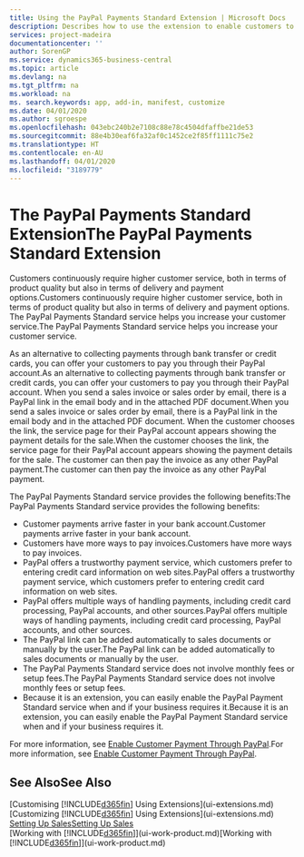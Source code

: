```yaml
---
title: Using the PayPal Payments Standard Extension | Microsoft Docs
description: Describes how to use the extension to enable customers to make payments with PayPal.
services: project-madeira
documentationcenter: ''
author: SorenGP
ms.service: dynamics365-business-central
ms.topic: article
ms.devlang: na
ms.tgt_pltfrm: na
ms.workload: na
ms. search.keywords: app, add-in, manifest, customize
ms.date: 04/01/2020
ms.author: sgroespe
ms.openlocfilehash: 043ebc240b2e7108c88e78c4504dfaffbe21de53
ms.sourcegitcommit: 88e4b30eaf6fa32af0c1452ce2f85ff1111c75e2
ms.translationtype: HT
ms.contentlocale: en-AU
ms.lasthandoff: 04/01/2020
ms.locfileid: "3189779"
---
```

# <a name="the-paypal-payments-standard-extension"></a><span data-ttu-id="558e6-103">The PayPal Payments Standard Extension</span><span class="sxs-lookup"><span data-stu-id="558e6-103">The PayPal Payments Standard Extension</span></span>
<span data-ttu-id="558e6-104">Customers continuously require higher customer service, both in terms of product quality but also in terms of delivery and payment options.</span><span class="sxs-lookup"><span data-stu-id="558e6-104">Customers continuously require higher customer service, both in terms of product quality but also in terms of delivery and payment options.</span></span> <span data-ttu-id="558e6-105">The PayPal Payments Standard service helps you increase your customer service.</span><span class="sxs-lookup"><span data-stu-id="558e6-105">The PayPal Payments Standard service helps you increase your customer service.</span></span>

<span data-ttu-id="558e6-106">As an alternative to collecting payments through bank transfer or credit cards, you can offer your customers to pay you through their PayPal account.</span><span class="sxs-lookup"><span data-stu-id="558e6-106">As an alternative to collecting payments through bank transfer or credit cards, you can offer your customers to pay you through their PayPal account.</span></span> <span data-ttu-id="558e6-107">When you send a sales invoice or sales order by email, there is a PayPal link in the email body and in the attached PDF document.</span><span class="sxs-lookup"><span data-stu-id="558e6-107">When you send a sales invoice or sales order by email, there is a PayPal link in the email body and in the attached PDF document.</span></span> <span data-ttu-id="558e6-108">When the customer chooses the link, the service page for their PayPal account appears showing the payment details for the sale.</span><span class="sxs-lookup"><span data-stu-id="558e6-108">When the customer chooses the link, the service page for their PayPal account appears showing the payment details for the sale.</span></span> <span data-ttu-id="558e6-109">The customer can then pay the invoice as any other PayPal payment.</span><span class="sxs-lookup"><span data-stu-id="558e6-109">The customer can then pay the invoice as any other PayPal payment.</span></span>

<span data-ttu-id="558e6-110">The PayPal Payments Standard service provides the following benefits:</span><span class="sxs-lookup"><span data-stu-id="558e6-110">The PayPal Payments Standard service provides the following benefits:</span></span>

* <span data-ttu-id="558e6-111">Customer payments arrive faster in your bank account.</span><span class="sxs-lookup"><span data-stu-id="558e6-111">Customer payments arrive faster in your bank account.</span></span>
* <span data-ttu-id="558e6-112">Customers have more ways to pay invoices.</span><span class="sxs-lookup"><span data-stu-id="558e6-112">Customers have more ways to pay invoices.</span></span>
* <span data-ttu-id="558e6-113">PayPal offers a trustworthy payment service, which customers prefer to entering credit card information on web sites.</span><span class="sxs-lookup"><span data-stu-id="558e6-113">PayPal offers a trustworthy payment service, which customers prefer to entering credit card information on web sites.</span></span>
* <span data-ttu-id="558e6-114">PayPal offers multiple ways of handling payments, including credit card processing, PayPal accounts, and other sources.</span><span class="sxs-lookup"><span data-stu-id="558e6-114">PayPal offers multiple ways of handling payments, including credit card processing, PayPal accounts, and other sources.</span></span>
* <span data-ttu-id="558e6-115">The PayPal link can be added automatically to sales documents or manually by the user.</span><span class="sxs-lookup"><span data-stu-id="558e6-115">The PayPal link can be added automatically to sales documents or manually by the user.</span></span>
* <span data-ttu-id="558e6-116">The PayPal Payments Standard service does not involve monthly fees or setup fees.</span><span class="sxs-lookup"><span data-stu-id="558e6-116">The PayPal Payments Standard service does not involve monthly fees or setup fees.</span></span>
* <span data-ttu-id="558e6-117">Because it is an extension, you can easily enable the PayPal Payment Standard service when and if your business requires it.</span><span class="sxs-lookup"><span data-stu-id="558e6-117">Because it is an extension, you can easily enable the PayPal Payment Standard service when and if your business requires it.</span></span>  

<span data-ttu-id="558e6-118">For more information, see [Enable Customer Payment Through PayPal](sales-how-enable-payment-service-extensions.md).</span><span class="sxs-lookup"><span data-stu-id="558e6-118">For more information, see [Enable Customer Payment Through PayPal](sales-how-enable-payment-service-extensions.md).</span></span>

## <a name="see-also"></a><span data-ttu-id="558e6-119">See Also</span><span class="sxs-lookup"><span data-stu-id="558e6-119">See Also</span></span>
<span data-ttu-id="558e6-120">[Customising [!INCLUDE[d365fin](includes/d365fin_md.md)] Using Extensions](ui-extensions.md)</span><span class="sxs-lookup"><span data-stu-id="558e6-120">[Customizing [!INCLUDE[d365fin](includes/d365fin_md.md)] Using Extensions](ui-extensions.md)</span></span>  
[<span data-ttu-id="558e6-121">Setting Up Sales</span><span class="sxs-lookup"><span data-stu-id="558e6-121">Setting Up Sales</span></span>](sales-setup-sales.md)  
<span data-ttu-id="558e6-122">[Working with [!INCLUDE[d365fin](includes/d365fin_md.md)]](ui-work-product.md)</span><span class="sxs-lookup"><span data-stu-id="558e6-122">[Working with [!INCLUDE[d365fin](includes/d365fin_md.md)]](ui-work-product.md)</span></span>
